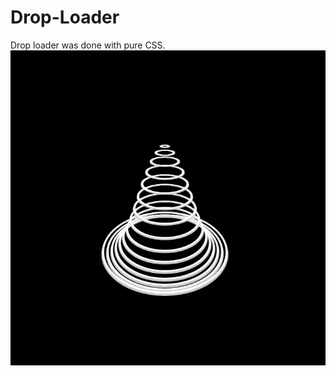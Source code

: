 # Drop-Loader
Drop loader was done with pure CSS.
![alt text](https://github.com/KarimLeeKarim/Drop-Loader/blob/main/Wave.png)
